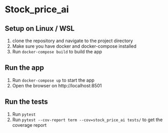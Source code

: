 # Stock_price_ai

## Setup on Linux / WSL

1. clone the repository and navigate to the project directory
2. Make sure you have docker and docker-compose installed
2. Run ```docker-compose build``` to build the app

## Run the app

1. Run ```docker-compose up``` to start the app
2. Open the browser on http://localhost:8501

## Run the tests

1. Run ```pytest```
1. Run ```pytest --cov-report term --cov=stock_price_ai tests/``` to get the coverage report

